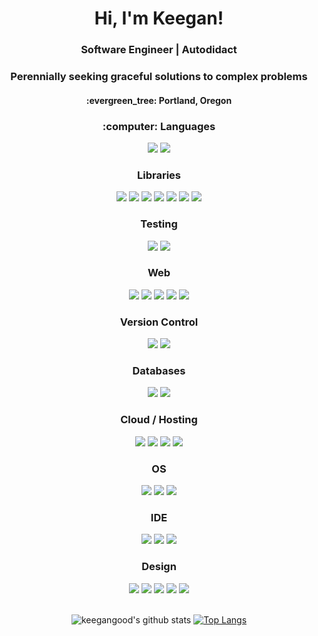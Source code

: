 
<div align="center">
  <h1>Hi, I'm Keegan!</h1>
  
  
  <h3><b>Software Engineer</b> | <b>Autodidact</b></h3>
  <h3>Perennially seeking graceful solutions to complex problems</h3>
  <h4>:evergreen_tree: Portland, Oregon</h4>
  
  <h3>:computer: Languages</h3>
  <img src="https://img.shields.io/badge/Python-3776AB?style=for-the-badge&logo=python&logoColor=white"/>
    <img src="https://img.shields.io/badge/JavaScript-F7DF1E?style=for-the-badge&logo=javascript&logoColor=black"/>
  
  <h3>Libraries</h3>
 <img src="https://img.shields.io/badge/Django-092E20?style=for-the-badge&logo=django&logoColor=white"/>
  <img src="https://img.shields.io/badge/DJANGO-REST-ff1709?style=for-the-badge&logo=django&logoColor=white&color=ff1709&labelColor=gray"/>
  <img src="https://img.shields.io/badge/React-20232A?style=for-the-badge&logo=react&logoColor=61DAFB"/>
  <img src="https://img.shields.io/badge/Redux-593D88?style=for-the-badge&logo=redux&logoColor=white"/>
    <img src ="https://img.shields.io/badge/React_Router-CA4245?style=for-the-badge&logo=react-router&logoColor=white"/>
<img src ="https://img.shields.io/badge/Next-black?style=for-the-badge&logo=next.js&logoColor=white"/>
    <img src ="https://img.shields.io/badge/green%20sock-88CE02?style=for-the-badge&logo=greensock&logoColor=white"/>
  
  <h3>Testing</h3>
    <img src="https://img.shields.io/badge/Jest-323330?style=for-the-badge&logo=Jest&logoColor=white"/>
  <img src="https://img.shields.io/badge/testing%20library-323330?style=for-the-badge&logo=testing-library&logoColor=red"/>
  
  <h3>Web</h3>
  <img src="https://img.shields.io/badge/html5-%23E34F26.svg?style=for-the-badge&logo=html5&logoColor=white"/>
  <img src="https://img.shields.io/badge/css3-%231572B6.svg?style=for-the-badge&logo=css3&logoColor=white"/>
  <img src="https://img.shields.io/badge/Sass-CC6699?style=for-the-badge&logo=sass&logoColor=white"/>
  <img src="https://img.shields.io/badge/Bootstrap-563D7C?style=for-the-badge&logo=bootstrap&logoColor=white"/>
    <img src="https://img.shields.io/badge/Markdown-000000?style=for-the-badge&logo=markdown&logoColor=white"/>
  
  <h3>Version Control</h3>
  <img src="https://img.shields.io/badge/GIT-E44C30?style=for-the-badge&logo=git&logoColor=white"/>
    <img src ="https://img.shields.io/badge/GitHub-100000?style=for-the-badge&logo=github&logoColor=white"/>
  
  <h3>Databases</h3>
  <img src ="https://img.shields.io/badge/SQLite-07405E?style=for-the-badge&logo=sqlite&logoColor=white"/>
  <img src ="https://img.shields.io/badge/PostgreSQL-316192?style=for-the-badge&logo=postgresql&logoColor=white"/>
  
  <h3>Cloud / Hosting</h3>
  <img src ="https://img.shields.io/badge/GitHub_Actions-2088FF?style=for-the-badge&logo=github-actions&logoColor=white"/>
  <img src ="https://img.shields.io/badge/Heroku-430098?style=for-the-badge&logo=heroku&logoColor=white"/>
  <img src ="https://img.shields.io/badge/Amazon_AWS-FF9900?style=for-the-badge&logo=amazonaws&logoColor=white"/>
  <img src ="https://img.shields.io/badge/Netlify-00C7B7?style=for-the-badge&logo=netlify&logoColor=white"/>
  
  <h3>OS</h3>
    <img src ="https://img.shields.io/badge/Windows-0078D6?style=for-the-badge&logo=windows&logoColor=white"/>
    <img src ="https://img.shields.io/badge/Linux-FCC624?style=for-the-badge&logo=linux&logoColor=black"/>
    <img src ="https://img.shields.io/badge/mac%20os-000000?style=for-the-badge&logo=apple&logoColor=white"/>
  
  <h3>IDE</h3>
      <img src ="https://img.shields.io/badge/Visual_Studio_Code-0078D4?style=for-the-badge&logo=visual%20studio%20code&logoColor=white"/>
      <img src ="https://img.shields.io/badge/VIM-%2311AB00.svg?&style=for-the-badge&logo=vim&logoColor=white"/>
      <img src ="https://img.shields.io/badge/tmux-1BB91F?style=for-the-badge&logo=tmux&logoColor=white"/>
  
  <h3>Design</h3>
  <img src ="https://img.shields.io/badge/Gimp-657D8B?style=for-the-badge&logo=gimp&logoColor=FFFFFF"/>
  <img src ="https://img.shields.io/badge/Inkscape-e0e0e0?style=for-the-badge&logo=inkscape&logoColor=080A13"/>

  <img src ="https://img.shields.io/badge/tmux-1BB91F?style=for-the-badge&logo=tmux&logoColor=white"/>
  <img src ="https://img.shields.io/badge/tmux-1BB91F?style=for-the-badge&logo=tmux&logoColor=white"/>
  <img src ="https://img.shields.io/badge/tmux-1BB91F?style=for-the-badge&logo=tmux&logoColor=white"/>
  
  <br/>
  <br/>
  
  ![keegangood's github stats](https://github-readme-stats.vercel.app/api?username=perennialAutodidact&theme=dark&show_icons=true&hide_title=true)
  [![Top Langs](https://github-readme-stats.vercel.app/api/top-langs/?username=perennialAutodidact&layout=compact&theme=dark)](https://github.com/perennialAutodidact/github-readme-stats)
</div>

<!--
**keegangood/keegangood** is a ✨ _special_ ✨ repository because its `README.md` (this file) appears on your GitHub profile.
Here are some ideas to get you started:

- 🔭 I’m currently working o
- 🌱 I’m currently learning ...
- 👯 I’m looking to collaborate on ...
- 🤔 I’m looking for help with ...
- 💬 Ask me about ...
- 📫 How to reach me: ...
- 😄 Pronouns: ...
- ⚡ Fun fact: ...
-->

